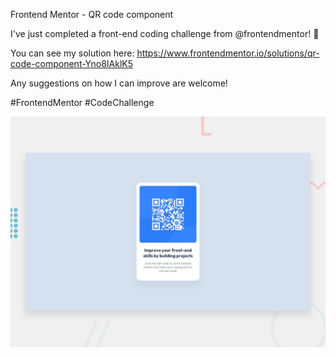 Frontend Mentor - QR code component

I've just completed a front-end coding challenge from @frontendmentor! 🎉

You can see my solution here: https://www.frontendmentor.io/solutions/qr-code-component-Yno8IAklK5

Any suggestions on how I can improve are welcome!

#FrontendMentor #CodeChallenge

![Design preview for the QR code component coding challenge](./design/desktop-preview.jpg)
